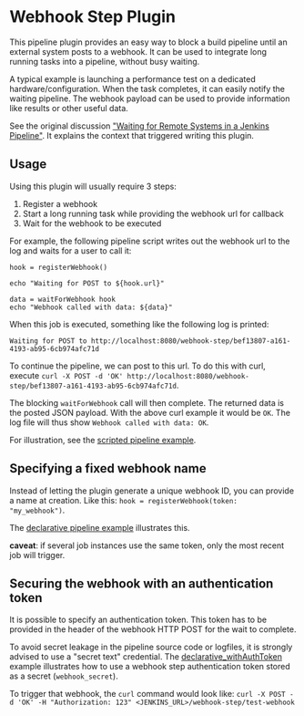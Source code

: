 Webhook Step Plugin
===================

This pipeline plugin provides an easy way to block a build pipeline until an
external system posts to a webhook. 
It can be used to integrate long running tasks into a pipeline, without busy waiting. 

A typical example is launching a performance test on a dedicated hardware/configuration. 
When the task completes, it can easily notify the waiting pipeline. 
The webhook payload can be used to provide information like results or other useful data.


See the original discussion ["Waiting for Remote Systems in a Jenkins Pipeline"](https://cpitman.github.io/jenkins/cicd/2017/03/16/waiting-for-remote-systems-in-a-jenkins-pipeline.html).
It explains the context that triggered writing this plugin.

Usage
-----

Using this plugin will usually require 3 steps:

1. Register a webhook
2. Start a long running task while providing the webhook url for callback
3. Wait for the webhook to be executed

For example, the following pipeline script writes out the webhook url to the log
and waits for a user to call it:

```
hook = registerWebhook()

echo "Waiting for POST to ${hook.url}"

data = waitForWebhook hook
echo "Webhook called with data: ${data}"
```

When this job is executed, something like the following log is printed:

```
Waiting for POST to http://localhost:8080/webhook-step/bef13807-a161-4193-ab95-6cb974afc71d
```

To continue the pipeline, we can post to this url. To do this with curl, execute
`curl -X POST -d 'OK' http://localhost:8080/webhook-step/bef13807-a161-4193-ab95-6cb974afc71d`.

The blocking `waitForWebhook` call will then complete. 
The returned data is the posted JSON payload.
With the above curl example it would be `OK`. 
The log file will thus show `Webhook called with data: OK`.

For illustration, see the [scripted pipeline example](examples/scripted_pipeline).

Specifying a fixed webhook name
-------------------------------

Instead of letting the plugin generate a unique webhook ID, you can provide a name at creation. 
Like this: `hook = registerWebhook(token: "my_webhook")`.

The [declarative pipeline example](examples/declarative_pipeline) illustrates this. 


**caveat**: if several job instances use the same token, only the most recent job will trigger.


Securing the webhook with an authentication token
-------------------------------------------------
It is possible to specify an authentication token. 
This token has to be provided in the header of the webhook HTTP POST for the wait to complete.

To avoid secret leakage in the pipeline source code or logfiles, it is strongly advised to use a "secret text" credential. 
The [declarative_withAuthToken](examples/declarative_withAuthToken) example illustrates how to use a webhook step authentication token stored as a secret (`webhook_secret`).

To trigger that webhook, the `curl` command would look like: `curl -X POST -d 'OK' -H "Authorization: 123" <JENKINS_URL>/webhook-step/test-webhook`



